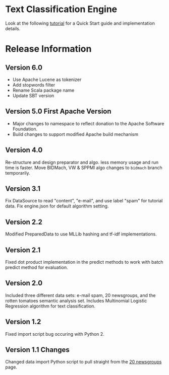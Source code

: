 # Text Classification Engine

Look at the following
[tutorial](https://predictionio.apache.org/demo/textclassification/)
for a Quick Start guide and implementation details.

# Release Information

## Version 6.0

- Use Apache Lucene as tokenizer
- Add stopwords filter
- Rename Scala package name
- Update SBT version

## Version 5.0 **First Apache Version**

- Major changes to namespace to reflect donation to the Apache Software Foundation.
- Build changes to support modified Apache build mechanism

## Version 4.0

Re-structure and design preparator and algo. less memory usage and run time is faster.
Move BIDMach, VW & SPPMI algo changes to `bidmach` branch temporarily.

## Version 3.1

Fix DataSource to read "content", "e-mail", and use label "spam" for tutorial data.
Fix engine.json for default algorithm setting.


## Version 2.2

Modified PreparedData to use MLLib hashing and tf-idf implementations.

## Version 2.1

Fixed dot product implementation in the predict methods to work with batch predict method for evaluation.

## Version 2.0

Included three different data sets: e-mail spam, 20 newsgroups, and the rotten tomatoes semantic analysis set. Includes Multinomial Logistic Regression algorithm for text classification.

## Version 1.2

Fixed import script bug occuring with Python 2.

## Version 1.1 Changes

Changed data import Python script to pull straight from the [20 newsgroups](http://qwone.com/~jason/20Newsgroups/) page.
